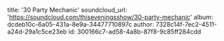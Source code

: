 title: '30 Party Mechanic'
soundcloud_url: 'https://soundcloud.com/thiseveningsshow/30-party-mechanic'
album: dcdeb10c-6a05-431a-8e9a-34477710897c
author: 7328c14f-7ec2-4511-a24d-29a1c5ce23eb
id: 300166c7-ad58-4a8b-87f8-9c85ff284cdd
